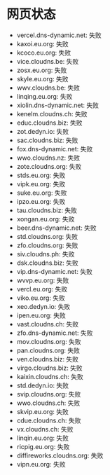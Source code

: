 # 网页状态
- vercel.dns-dynamic.net: 失败
- kaxoi.eu.org: 失败
- kcoco.eu.org: 失败
- vice.cloudns.be: 失败
- zosx.eu.org: 失败
- skyle.eu.org: 失败
- wwv.cloudns.be: 失败
- linqing.eu.org: 失败
- xiolin.dns-dynamic.net: 失败
- kenelm.cloudns.ch: 失败
- educ.cloudns.biz: 失败
- zot.dedyn.io: 失败
- sac.cloudns.biz: 失败
- fox.dns-dynamic.net: 失败
- wwo.cloudns.nz: 失败
- zote.cloudns.org: 失败
- stds.eu.org: 失败
- vipk.eu.org: 失败
- suke.eu.org: 失败
- ipzo.eu.org: 失败
- tau.cloudns.biz: 失败
- xongan.eu.org: 失败
- beer.dns-dynamic.net: 失败
- std.cloudns.org: 失败
- zfo.cloudns.org: 失败
- siv.cloudns.ph: 失败
- dsk.cloudns.biz: 失败
- vip.dns-dynamic.net: 失败
- wvvp.eu.org: 失败
- vercl.eu.org: 失败
- viko.eu.org: 失败
- xeo.dedyn.io: 失败
- ipen.eu.org: 失败
- vast.cloudns.ch: 失败
- zfo.dns-dynamic.net: 失败
- mov.cloudns.org: 失败
- pan.cloudns.org: 失败
- ven.cloudns.biz: 失败
- virgo.cloudns.biz: 失败
- kaixin.cloudns.ch: 失败
- std.dedyn.io: 失败
- svip.cloudns.org: 失败
- wwo.cloudns.ch: 失败
- skvip.eu.org: 失败
- cdue.cloudns.ch: 失败
- vx.cloudns.ch: 失败
- linqin.eu.org: 失败
- ricpig.eu.org: 失败
- diffireworks.cloudns.org: 失败
- vipn.eu.org: 失败
